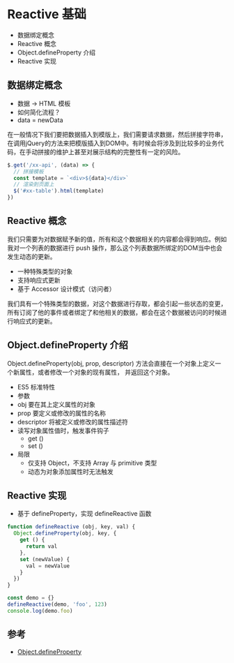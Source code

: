 # Reactive 基础

- 数据绑定概念
- Reactive 概念
- Object.defineProperty 介绍
- Reactive 实现


## 数据绑定概念
- 数据 → HTML 模板
- 如何简化流程？
- data = newData

在一般情况下我们要把数据插入到模版上，我们需要请求数据，然后拼接字符串，在调用jQuery的方法来把模版插入到DOM中。有时候会将涉及到比较多的业务代码，在手动拼接的维护上甚至对展示结构的完整性有一定的风险。

```js
$.get('/xx-api', (data) => {
  // 拼接模板
  const template = `<div>${data}</div>`
  // 渲染到页面上
  $('#xx-table').html(template)
})
```

## Reactive 概念
我们只需要为对数据赋予新的值，所有和这个数据相关的内容都会得到响应。例如我对一个列表的数据进行 push 操作，那么这个列表数据所绑定的DOM当中也会发生动态的更新。

- 一种特殊类型的对象
- 支持响应式更新
- 基于 Accessor 设计模式（访问者）

我们具有一个特殊类型的数据，对这个数据进行存取，都会引起一些状态的变更，所有订阅了他的事件或者绑定了和他相关的数据，都会在这个数据被访问的时候进行响应式的更新。

## Object.defineProperty 介绍
Object.defineProperty(obj, prop, descriptor) 方法会直接在一个对象上定义一个新属性，或者修改一个对象的现有属性， 并返回这个对象。

- ES5 标准特性
- 参数
 - obj 要在其上定义属性的对象
 - prop 要定义或修改的属性的名称
 - descriptor 将被定义或修改的属性描述符
- 读写对象属性值时，触发事件钩子
  - get ()
  - set ()
- 局限
  - 仅支持 Object，不支持 Array 与 primitive 类型
  - 动态为对象添加属性时无法触发

## Reactive 实现

- 基于 defineProperty，实现 defineReactive 函数

```js
function defineReactive (obj, key, val) {
  Object.defineProperty(obj, key, {
    get () {
      return val
    },
    set (newValue) {
      val = newValue
    }
  })
}

const demo = {}
defineReactive(demo, 'foo', 123)
console.log(demo.foo)
```

## 参考

- [Object.defineProperty](https://developer.mozilla.org/zh-CN/docs/Web/JavaScript/Reference/Global_Objects/Object/defineProperty)